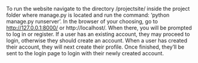 To run the website navigate to the directory /projectsite/ inside the project folder where manage.py is located and run the command: ‘python manage.py runserver’. 
In the browser of your choosing, go to http://127.0.0.1:8000/ or http://localhost/. 
When there, you will be prompted to log in or register. If a user has an existing account, they may proceed to login, otherwise they should create an account. 
When a user has created their account, they will next create their profile. 
Once finished, they’ll be sent to the login page to login with their newly created account. 
